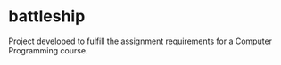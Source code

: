# battleship
Project developed to fulfill the assignment requirements for a Computer Programming course.
